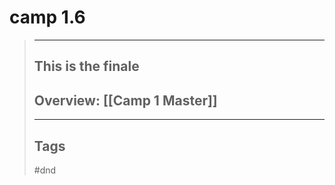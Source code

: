 # camp 1.6

> ______________________________________________________________________
>
> ## This is the finale
>
> ## Overview: \[[Camp 1 Master]\]
>
> ______________________________________________________________________
>
> ## Tags
>
>#dnd
